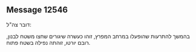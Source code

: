 ## Message 12546

דובר צה"ל:

בהמשך להתרעות שהופעלו במרחב המפרץ, זוהו כעשרה שיגורים שחצו משטח לבנון, רובם יורטו, זוהתה נפילה בשטח פתוח.

